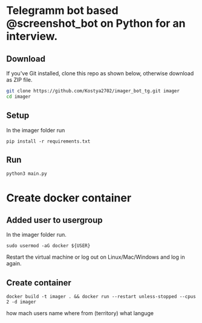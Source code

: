 # Telegramm bot based @screenshot_bot on Python for an interview.


## Download

If you've Git installed, clone this repo as shown below, otherwise download as ZIP file.

```bash
git clone https://github.com/Kostya2702/imager_bot_tg.git imager
cd imager
```
## Setup

In the imager folder run

```
pip install -r requirements.txt
```

## Run

```
python3 main.py
```

# Create docker container

## Added user to usergroup

In the imager folder run.

```
sudo usermod -aG docker ${USER}
```

Restart the virtual machine or log out on Linux/Mac/Windows and log in again.

## Create container

```
docker build -t imager . && docker run --restart unless-stopped --cpus 2 -d imager
```


how mach users
name
where from (territory)
what languge